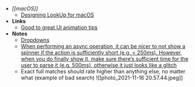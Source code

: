 - *[[macOS]]*
	- [Designing LookUp for macOS](https://medium.com/lookup-design/designing-lookup-for-macos-bf5b8fea1a01)
- **Links**
	- [Good to great UI animation tips](https://uxdesign.cc/good-to-great-ui-animation-tips-7850805c12e5)
- **Notes**
	- [Dropdowns](Dropdowns.md)
	- [When performing an async operation, it can be nicer to not show a spinner if the action is sufficiently short (e.g. < 250ms). However, when you do finally show it, make sure there’s sufficient time for the user to parse it (e.g. 500ms), otherwise it just looks like a glitch](https://twitter.com/dlx/status/1459203112472825857?s=21)
	- Exact full matches should rate higher than anything else, no matter what (example of bad search) ![[photo_2021-11-16 20.57.44.jpeg]]